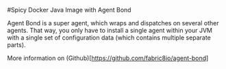 #Spicy Docker Java Image with Agent Bond

Agent Bond is a super agent, which wraps and dispatches on several other agents. That way, you only have to install a 
single agent within your JVM with a single set of configuration data (which contains multiple separate parts).

More information on (Github)[https://github.com/fabric8io/agent-bond]